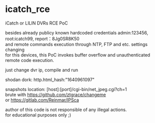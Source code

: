 # icatch_rce
iCatch or LILIN DVRs RCE PoC


besides already publicy known hardcoded credentials admin:123456, root:icatch99, report：8Jg0SR8K50 \
and remote commands execution through NTP, FTP and etc. settings changing \
for this devices, this PoC invokes buffer overflow and unauthenticated remote code execution.

just change dvr ip, compile and run

shodan dork: http.html_hash:"1640961097"

snapshots location: \[host]:\[port\]/cgi-bin/net_jpeg.cgi?ch=1 \
brute with https://github.com/ztgrace/changeme \
or https://gitlab.com/Reinmar/IPSca


author of this code is not responsible of any illegal actions. \
for educational purposes only ;)
